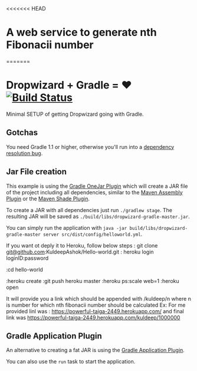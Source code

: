 <<<<<<< HEAD
# A web service to generate nth Fibonacii number
=======
# Dropwizard + Gradle = &hearts; [![Build Status](https://secure.travis-ci.org/smarchive/dropwizard-gradle.png)](http://travis-ci.org/smarchive/dropwizard-gradle)

Minimal SETUP of getting Dropwizard going with Gradle.


## Gotchas

You need Gradle 1.1 or higher, otherwise you'll run into a [dependency resolution bug](http://issues.gradle.org/browse/GRADLE-2285).

## Jar File creation

This example is using the [Gradle OneJar Plugin](https://github.com/rholder/gradle-one-jar) which will create
a JAR file of the project including all dependencies, similar to the [Maven Assembly Plugin](http://maven.apache.org/plugins/maven-assembly-plugin/)
or the [Maven Shade Plugin](http://maven.apache.org/plugins/maven-shade-plugin/).

To create a JAR with all dependencies just run `./gradlew stage`. The resulting JAR will be saved as `./build/libs/dropwizard-gradle-master.jar`.

You can simply run the application with `java -jar build/libs/dropwizard-gradle-master server src/dist/config/helloworld.yml`.

If you want ot deply it to Heroku, follow below steps
: git clone git@github.com:KuldeepAshok/Hello-world.git
: heroku login
loginID:password

:cd hello-world

:heroku create
:git push heroku master
:heroku ps:scale web=1
:heroku open

It will provide you a link which should be appended with /kuldeep/n where n is number for which nth fibonacii number should be calculated
Ex: For me provided linl was : https://powerful-taiga-2449.herokuapp.com/ and final link was https://powerful-taiga-2449.herokuapp.com/kuldeep/1000000

## Gradle Application Plugin

An alternative to creating a fat JAR is using the [Gradle Application Plugin](http://www.gradle.org/docs/current/userguide/application_plugin.html).



You can also use the `run` task to start the application.
